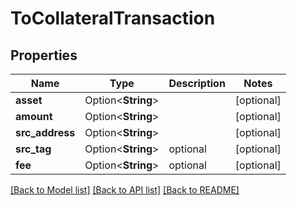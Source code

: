 # ToCollateralTransaction

## Properties

Name | Type | Description | Notes
------------ | ------------- | ------------- | -------------
**asset** | Option<**String**> |  | [optional]
**amount** | Option<**String**> |  | [optional]
**src_address** | Option<**String**> |  | [optional]
**src_tag** | Option<**String**> | optional | [optional]
**fee** | Option<**String**> | optional | [optional]

[[Back to Model list]](../README.md#documentation-for-models) [[Back to API list]](../README.md#documentation-for-api-endpoints) [[Back to README]](../README.md)



